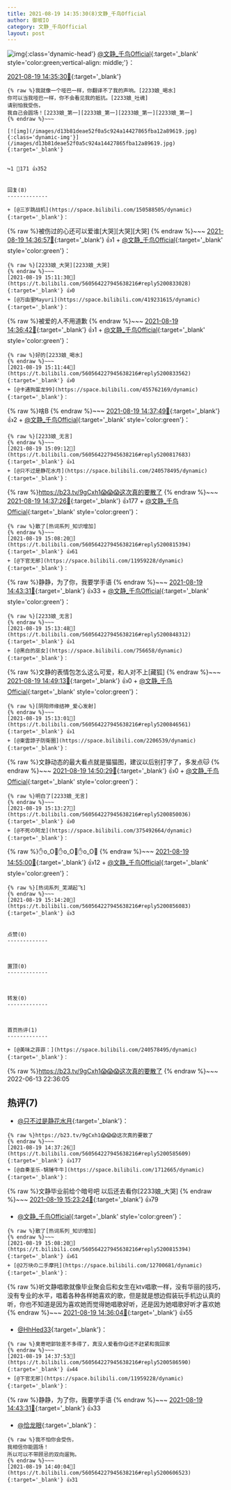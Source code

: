 ```yaml
---
title: 2021-08-19 14:35:30(8)文静_千鸟Official
author: 御坂IO
category: 文静_千鸟Official
layout: post
---
```


![img](/images/ac7482ed1b9a7f203dc68c0c4a77c488a27b108a.jpg){:class='dynamic-head'}
[@文静_千鸟Official](https://space.bilibili.com/667526012/dynamic){:target='_blank' style='color:green;vertical-align: middle;'}：

[2021-08-19 14:35:30🔗](https://t.bilibili.com/560564227945638216){:target='_blank'}

~~~
{% raw %}我就像一个哑巴一样，你翻译不了我的声响。[2233娘_喝水]
你可以当我哑巴一样，你不会看见我的抵抗。[2233娘_吐魂]
请别怕我受伤，
我自己会圆场！[2233娘_第一][2233娘_第一][2233娘_第一][2233娘_第一]
{% endraw %}~~~

[![img](/images/d13b81deae52f0a5c924a14427865fba12a89619.jpg){:class='dynamic-img'}](/images/d13b81deae52f0a5c924a14427865fba12a89619.jpg){:target='_blank'}


↪️1 💬171 👍352


回复(8)
-------------

+ [@三岁跳战机](https://space.bilibili.com/150588505/dynamic){:target='_blank'}：
~~~
{% raw %}被伤过的心还可以爱谁[大哭][大哭][大哭]
{% endraw %}~~~
[2021-08-19 14:36:57🔗](https://t.bilibili.com/560564227945638216#reply5200578831){:target='_blank'} 👍1
    + [@文静_千鸟Official](https://space.bilibili.com/667526012/dynamic){:target='_blank' style='color:green'}：
~~~
{% raw %}[2233娘_大哭][2233娘_大哭]
{% endraw %}~~~
[2021-08-19 15:11:30🔗](https://t.bilibili.com/560564227945638216#reply5200833028){:target='_blank'} 👍0
+ [@万由里Mayuri](https://space.bilibili.com/419231615/dynamic){:target='_blank'}：
~~~
{% raw %}被爱的人不用道歉
{% endraw %}~~~
[2021-08-19 14:36:42🔗](https://t.bilibili.com/560564227945638216#reply5200580006){:target='_blank'} 👍1
    + [@文静_千鸟Official](https://space.bilibili.com/667526012/dynamic){:target='_blank' style='color:green'}：
~~~
{% raw %}好的[2233娘_喝水]
{% endraw %}~~~
[2021-08-19 15:11:44🔗](https://t.bilibili.com/560564227945638216#reply5200833562){:target='_blank'} 👍0
+ [@卡通狗蛋龙99](https://space.bilibili.com/455762169/dynamic){:target='_blank'}：
~~~
{% raw %}啥B
{% endraw %}~~~
[2021-08-19 14:37:49🔗](https://t.bilibili.com/560564227945638216#reply5200582691){:target='_blank'} 👍2
    + [@文静_千鸟Official](https://space.bilibili.com/667526012/dynamic){:target='_blank' style='color:green'}：
~~~
{% raw %}[2233娘_无言]
{% endraw %}~~~
[2021-08-19 15:09:12🔗](https://t.bilibili.com/560564227945638216#reply5200817683){:target='_blank'} 👍1
+ [@只不过是静花水月](https://space.bilibili.com/240578495/dynamic){:target='_blank'}：
~~~
{% raw %}https://b23.tv/9gCxh1😱😱😱这次真的要散了
{% endraw %}~~~
[2021-08-19 14:37:26🔗](https://t.bilibili.com/560564227945638216#reply5200585609){:target='_blank'} 👍177
    + [@文静_千鸟Official](https://space.bilibili.com/667526012/dynamic){:target='_blank' style='color:green'}：
~~~
{% raw %}散了[热词系列_知识增加]
{% endraw %}~~~
[2021-08-19 15:08:20🔗](https://t.bilibili.com/560564227945638216#reply5200815394){:target='_blank'} 👍61
+ [@下官无邪](https://space.bilibili.com/11959228/dynamic){:target='_blank'}：
~~~
{% raw %}静静，为了你，我要学手语
{% endraw %}~~~
[2021-08-19 14:43:31🔗](https://t.bilibili.com/560564227945638216#reply5200626597){:target='_blank'} 👍33
    + [@文静_千鸟Official](https://space.bilibili.com/667526012/dynamic){:target='_blank' style='color:green'}：
~~~
{% raw %}[2233娘_无言]
{% endraw %}~~~
[2021-08-19 15:13:48🔗](https://t.bilibili.com/560564227945638216#reply5200848312){:target='_blank'} 👍1
+ [@黑白的巫女](https://space.bilibili.com/756658/dynamic){:target='_blank'}：
~~~
{% raw %}文静的表情包怎么这么可爱，和人对不上[藏狐]
{% endraw %}~~~
[2021-08-19 14:49:13🔗](https://t.bilibili.com/560564227945638216#reply5200667203){:target='_blank'} 👍0
    + [@文静_千鸟Official](https://space.bilibili.com/667526012/dynamic){:target='_blank' style='color:green'}：
~~~
{% raw %}[阴阳师缘结神_爱心发射]
{% endraw %}~~~
[2021-08-19 15:13:01🔗](https://t.bilibili.com/560564227945638216#reply5200846561){:target='_blank'} 👍1
+ [@東雲諒子防衛圈](https://space.bilibili.com/2206539/dynamic){:target='_blank'}：
~~~
{% raw %}文静动态的最大看点就是猫猫图，建议以后别打字了，多发点🐱
{% endraw %}~~~
[2021-08-19 14:50:29🔗](https://t.bilibili.com/560564227945638216#reply5200673871){:target='_blank'} 👍0
    + [@文静_千鸟Official](https://space.bilibili.com/667526012/dynamic){:target='_blank' style='color:green'}：
~~~
{% raw %}明白了[2233娘_无言]
{% endraw %}~~~
[2021-08-19 15:13:27🔗](https://t.bilibili.com/560564227945638216#reply5200850036){:target='_blank'} 👍0
+ [@不死の阿龙](https://space.bilibili.com/375492664/dynamic){:target='_blank'}：
~~~
{% raw %}✋o_O🤚✋o_O🤚✋o_O🤚
{% endraw %}~~~
[2021-08-19 14:55:00🔗](https://t.bilibili.com/560564227945638216#reply5200710671){:target='_blank'} 👍12
    + [@文静_千鸟Official](https://space.bilibili.com/667526012/dynamic){:target='_blank' style='color:green'}：
~~~
{% raw %}[热词系列_芜湖起飞]
{% endraw %}~~~
[2021-08-19 15:14:20🔗](https://t.bilibili.com/560564227945638216#reply5200856083){:target='_blank'} 👍3


点赞(0)
-------------



置顶(0)
-------------



转发(0)
-------------



首页热评(1)
-------------

+ [@美味之菲菲：](https://space.bilibili.com/240578495/dynamic){:target='_blank'}：
~~~
{% raw %}https://b23.tv/9gCxh1😱😱😱这次真的要散了
{% endraw %}~~~
2022-06-13 22:36:05


热评(7)
-------------

+ [@只不过是静花水月](https://space.bilibili.com/240578495/dynamic){:target='_blank'}：
~~~
{% raw %}https://b23.tv/9gCxh1😱😱😱这次真的要散了
{% endraw %}~~~
[2021-08-19 14:37:26🔗](https://t.bilibili.com/560564227945638216#reply5200585609){:target='_blank'} 👍177
+ [@自奏圣乐-锅锤牛牛](https://space.bilibili.com/1712665/dynamic){:target='_blank'}：
~~~
{% raw %}文静毕业前给个暗号吧 以后还去看你[2233娘_大哭]
{% endraw %}~~~
[2021-08-19 15:23:24🔗](https://t.bilibili.com/560564227945638216#reply5200914480){:target='_blank'} 👍79
+ [@文静_千鸟Official](https://space.bilibili.com/667526012/dynamic){:target='_blank' style='color:green'}：
~~~
{% raw %}散了[热词系列_知识增加]
{% endraw %}~~~
[2021-08-19 15:08:20🔗](https://t.bilibili.com/560564227945638216#reply5200815394){:target='_blank'} 👍61
+ [@2万块の二手摩托](https://space.bilibili.com/12700681/dynamic){:target='_blank'}：
~~~
{% raw %}听文静唱歌就像毕业聚会后和女生在ktv唱歌一样，没有华丽的技巧，没有专业的水平，唱着各种各样她喜欢的歌，但是就是想边假装玩手机边认真的听，你也不知道是因为喜欢她而觉得她唱歌好听，还是因为她唱歌好听才喜欢她
{% endraw %}~~~
[2021-08-19 14:36:04🔗](https://t.bilibili.com/560564227945638216#reply5200572542){:target='_blank'} 👍55
+ [@HhHed33](https://space.bilibili.com/135262393/dynamic){:target='_blank'}：
~~~
{% raw %}臭寄吧郭钕差不多得了，真没人爱看你😋还不赶紧和我回家
{% endraw %}~~~
[2021-08-19 14:37:53🔗](https://t.bilibili.com/560564227945638216#reply5200586590){:target='_blank'} 👍44
+ [@下官无邪](https://space.bilibili.com/11959228/dynamic){:target='_blank'}：
~~~
{% raw %}静静，为了你，我要学手语
{% endraw %}~~~
[2021-08-19 14:43:31🔗](https://t.bilibili.com/560564227945638216#reply5200626597){:target='_blank'} 👍33
+ [@恰龙眼](https://space.bilibili.com/549862231/dynamic){:target='_blank'}：
~~~
{% raw %}我不怕你会受伤，
我相信你能圆场！
所以可以不带顾忌的双向遛狗。
{% endraw %}~~~
[2021-08-19 14:40:04🔗](https://t.bilibili.com/560564227945638216#reply5200606523){:target='_blank'} 👍31


